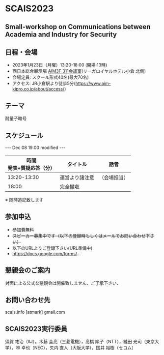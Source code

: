 # SCAIS2023
## Small-workshop on Communications between Academia and Industry for Security

## 日程・会場
- 2023年1月23日（月曜）13:20-18:00 (開場:13時)
- 西日本総合展示場 [AIM3F 311会議室](https://www.aim-kipro.co.jp/floor-guide/3f/)(リーガロイヤルホテル小倉 北側)
- 会場定員: スクール形式40名(最大70名)
- アクセス: JR小倉駅より徒歩5分(https://www.aim-kipro.co.jp/about/access/)

## テーマ
 耐量子暗号

## スケジュール

--- Dec 08 19:00 modified ---

| 時間<br>発表+質疑応答（分） | タイトル | 話者 |
| --- | --- | --- 
| 13:20-13:30 | 運営より諸注意 | （会場担当）|
| 18:00 | 完全撤収 | |

※ 随時追記致します

## 参加申込
- 参加費無料
- ~~スピーカー募集中です（以下の登録時もしくはメールでお問い合わせ下さい）~~
- 以下のURLよりご登録下さい(URL準備中)
- https://docs.google.com/forms/...

## 懇親会のご案内
対面による公式な懇親会は開催致しません．ご了承下さい．

## お問い合わせ先
scais.info [atmark] gmail.com

## SCAIS2023実行委員
須賀 祐治（IIJ），木藤 圭亮（三菱電機），高橋 順子（NTT），縫田 光司（東京大学），林 卓也（NEC），矢内 直人（大阪大学），国井 裕樹（セコム）
